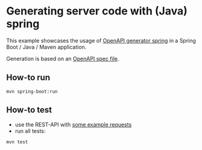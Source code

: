 # Generating server code with (Java) spring

This example showcases the usage of [OpenAPI generator spring](https://openapi-generator.tech/docs/generators/spring/) in a Spring Boot / Java / Maven application.

Generation is based on an [OpenAPI spec file](src/main/spec/api-spec.yaml).

## How-to run
```shell
mvn spring-boot:run
```

## How-to test
* use the REST-API with [some example requests](src/test/http/authors.http)
* run all tests:
```shell
mvn test
```
